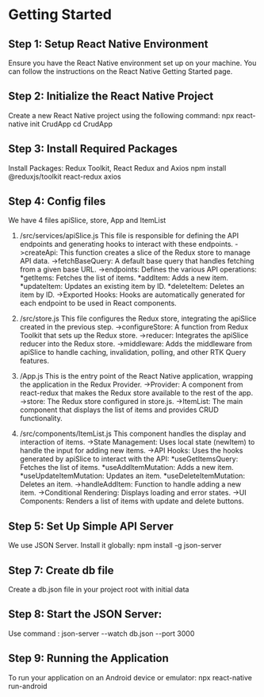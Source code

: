# Getting Started

## Step 1: Setup React Native Environment
Ensure you have the React Native environment set up on your machine. You can follow the instructions on the React Native Getting Started page.

## Step 2: Initialize the React Native Project
Create a new React Native project using the following command:
      npx react-native init CrudApp
      cd CrudApp

## Step 3: Install Required Packages
Install  Packages: Redux Toolkit, React Redux and Axios
      npm install @reduxjs/toolkit react-redux axios

## Step 4: Config files
We have 4 files apiSlice, store, App and ItemList
1. /src/services/apiSlice.js
This file is responsible for defining the API endpoints and generating hooks to interact with these endpoints.
->createApi: This function creates a slice of the Redux store to manage API data.
->fetchBaseQuery: A default base query that handles fetching from a given base URL.
->endpoints: Defines the various API operations:
      *getItems: Fetches the list of items.
      *addItem: Adds a new item.
      *updateItem: Updates an existing item by ID.
      *deleteItem: Deletes an item by ID.
->Exported Hooks: Hooks are automatically generated for each endpoint to be used in React components.

2. /src/store.js
This file configures the Redux store, integrating the apiSlice created in the previous step.
->configureStore: A function from Redux Toolkit that sets up the Redux store.
->reducer: Integrates the apiSlice reducer into the Redux store.
->middleware: Adds the middleware from apiSlice to handle caching, invalidation, polling, and other RTK Query features.

3. /App.js
This is the entry point of the React Native application, wrapping the application in the Redux Provider.
->Provider: A component from react-redux that makes the Redux store available to the rest of the app.
->store: The Redux store configured in store.js.
->ItemList: The main component that displays the list of items and provides CRUD functionality.

4. /src/components/ItemList.js
This component handles the display and interaction of items.
->State Management: Uses local state (newItem) to handle the input for adding new items.
->API Hooks: Uses the hooks generated by apiSlice to interact with the API:
      *useGetItemsQuery: Fetches the list of items.
      *useAddItemMutation: Adds a new item.
      *useUpdateItemMutation: Updates an item.
      *useDeleteItemMutation: Deletes an item.
->handleAddItem: Function to handle adding a new item.
->Conditional Rendering: Displays loading and error states.
->UI Components: Renders a list of items with update and delete buttons.

## Step 5: Set Up Simple API Server
We use JSON Server. Install it globally:
      npm install -g json-server

## Step 7: Create db file
Create a db.json file in your project root with initial data

## Step 8: Start the JSON Server:
Use command :
      json-server --watch db.json --port 3000

## Step 9: Running the Application
To run your application on an Android device or emulator:
      npx react-native run-android